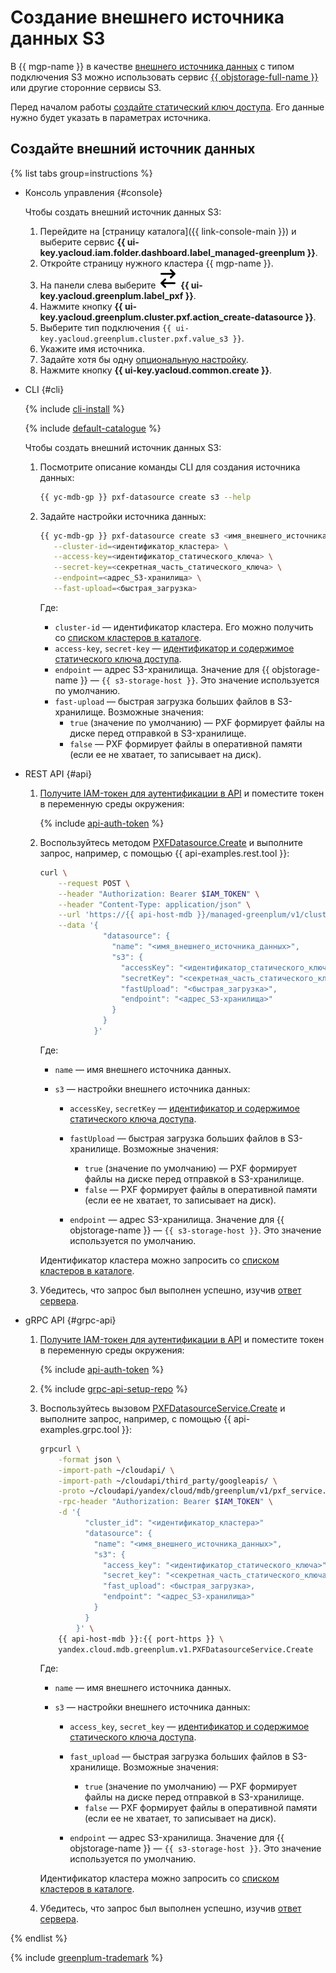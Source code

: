 # Создание внешнего источника данных S3

В {{ mgp-name }} в качестве [внешнего источника данных](../../concepts/external-tables.md#pxf-data-sources) с типом подключения S3 можно использовать сервис [{{ objstorage-full-name }}](../../../storage/index.yaml) или другие сторонние сервисы S3.

Перед началом работы [создайте статический ключ доступа](../../../iam/operations/sa/create-access-key.md). Его данные нужно будет указать в параметрах источника.

## Создайте внешний источник данных

{% list tabs group=instructions %}

- Консоль управления {#console}

    Чтобы создать внешний источник данных S3:

    1. Перейдите на [страницу каталога]({{ link-console-main }}) и выберите сервис **{{ ui-key.yacloud.iam.folder.dashboard.label_managed-greenplum }}**.
    1. Откройте страницу нужного кластера {{ mgp-name }}.
    1. На панели слева выберите ![image](../../../_assets/console-icons/arrow-right-arrow-left.svg) **{{ ui-key.yacloud.greenplum.label_pxf }}**.
    1. Нажмите кнопку **{{ ui-key.yacloud.greenplum.cluster.pxf.action_create-datasource }}**.
    1. Выберите тип подключения `{{ ui-key.yacloud.greenplum.cluster.pxf.value_s3 }}`.
    1. Укажите имя источника.
    1. Задайте хотя бы одну [опциональную настройку](../../concepts/settings-list.md#s3-settings).
    1. Нажмите кнопку **{{ ui-key.yacloud.common.create }}**.

- CLI {#cli}

    {% include [cli-install](../../../_includes/cli-install.md) %}

    {% include [default-catalogue](../../../_includes/default-catalogue.md) %}

    Чтобы создать внешний источник данных S3:

    1. Посмотрите описание команды CLI для создания источника данных:

        ```bash
        {{ yc-mdb-gp }} pxf-datasource create s3 --help
        ```

    1. Задайте настройки источника данных:

        ```bash
        {{ yc-mdb-gp }} pxf-datasource create s3 <имя_внешнего_источника_данных> \
           --cluster-id=<идентификатор_кластера> \
           --access-key=<идентификатор_статического_ключа> \
           --secret-key=<секретная_часть_статического_ключа> \
           --endpoint=<адрес_S3-хранилища> \
           --fast-upload=<быстрая_загрузка>
        ```

        Где:

        * `cluster-id` — идентификатор кластера. Его можно получить со [списком кластеров в каталоге](../cluster-list.md##list-cluster).
        * `access-key`, `secret-key` — [идентификатор и содержимое статического ключа доступа](../../../iam/concepts/authorization/access-key.md).
        * `endpoint` — адрес S3-хранилища. Значение для {{ objstorage-name }} — `{{ s3-storage-host }}`. Это значение используется по умолчанию.
        * `fast-upload` — быстрая загрузка больших файлов в S3-хранилище. Возможные значения:
            * `true` (значение по умолчанию) — PXF формирует файлы на диске перед отправкой в S3-хранилище.
            * `false` — PXF формирует файлы в оперативной памяти (если ее не хватает, то записывает на диск).

- REST API {#api}

    1. [Получите IAM-токен для аутентификации в API](../../api-ref/authentication.md) и поместите токен в переменную среды окружения:

        {% include [api-auth-token](../../../_includes/mdb/api-auth-token.md) %}

    1. Воспользуйтесь методом [PXFDatasource.Create](../../api-ref/PXFDatasource/create.md) и выполните запрос, например, с помощью {{ api-examples.rest.tool }}:

        ```bash
        curl \
            --request POST \
            --header "Authorization: Bearer $IAM_TOKEN" \
            --header "Content-Type: application/json" \
            --url 'https://{{ api-host-mdb }}/managed-greenplum/v1/clusters/<идентификатор_кластера>/pxf_datasources' \
            --data '{
                      "datasource": {
                        "name": "<имя_внешнего_источника_данных>",
                        "s3": {
                          "accessKey": "<идентификатор_статического_ключа>",
                          "secretKey": "<секретная_часть_статического_ключа>",
                          "fastUpload": "<быстрая_загрузка>",
                          "endpoint": "<адрес_S3-хранилища>"
                        }
                      }
                    }'
        ```

        Где:

        * `name` — имя внешнего источника данных.
        * `s3` — настройки внешнего источника данных:

            * `accessKey`, `secretKey` — [идентификатор и содержимое статического ключа доступа](../../../iam/concepts/authorization/access-key.md).
            * `fastUpload` — быстрая загрузка больших файлов в S3-хранилище. Возможные значения:
                * `true` (значение по умолчанию) — PXF формирует файлы на диске перед отправкой в S3-хранилище.
                * `false` — PXF формирует файлы в оперативной памяти (если ее не хватает, то записывает на диск).

            * `endpoint` — адрес S3-хранилища. Значение для {{ objstorage-name }} — `{{ s3-storage-host }}`. Это значение используется по умолчанию.

        Идентификатор кластера можно запросить со [списком кластеров в каталоге](../cluster-list.md#list-clusters).

    1. Убедитесь, что запрос был выполнен успешно, изучив [ответ сервера](../../api-ref/PXFDatasource/create.md#yandex.cloud.operation.Operation).

- gRPC API {#grpc-api}

    1. [Получите IAM-токен для аутентификации в API](../../api-ref/authentication.md) и поместите токен в переменную среды окружения:

        {% include [api-auth-token](../../../_includes/mdb/api-auth-token.md) %}

    1. {% include [grpc-api-setup-repo](../../../_includes/mdb/grpc-api-setup-repo.md) %}

    1. Воспользуйтесь вызовом [PXFDatasourceService.Create](../../api-ref/grpc/PXFDatasource/create.md) и выполните запрос, например, с помощью {{ api-examples.grpc.tool }}:

        ```bash
        grpcurl \
            -format json \
            -import-path ~/cloudapi/ \
            -import-path ~/cloudapi/third_party/googleapis/ \
            -proto ~/cloudapi/yandex/cloud/mdb/greenplum/v1/pxf_service.proto \
            -rpc-header "Authorization: Bearer $IAM_TOKEN" \
            -d '{
                  "cluster_id": "<идентификатор_кластера>"
                  "datasource": {
                    "name": "<имя_внешнего_источника_данных>",
                    "s3": {
                      "access_key": "<идентификатор_статического_ключа>",
                      "secret_key": "<секретная_часть_статического_ключа>",
                      "fast_upload": <быстрая_загрузка>,
                      "endpoint": "<адрес_S3-хранилища>"
                    }
                  }
                }' \
            {{ api-host-mdb }}:{{ port-https }} \
            yandex.cloud.mdb.greenplum.v1.PXFDatasourceService.Create
        ```

        Где:

        * `name` — имя внешнего источника данных.
        * `s3` — настройки внешнего источника данных:

            * `access_key`, `secret_key` — [идентификатор и содержимое статического ключа доступа](../../../iam/concepts/authorization/access-key.md).
            * `fast_upload` — быстрая загрузка больших файлов в S3-хранилище. Возможные значения:
                * `true` (значение по умолчанию) — PXF формирует файлы на диске перед отправкой в S3-хранилище.
                * `false` — PXF формирует файлы в оперативной памяти (если ее не хватает, то записывает на диск).

            * `endpoint` — адрес S3-хранилища. Значение для {{ objstorage-name }} — `{{ s3-storage-host }}`. Это значение используется по умолчанию.

        Идентификатор кластера можно запросить со [списком кластеров в каталоге](../cluster-list.md#list-clusters).

    1. Убедитесь, что запрос был выполнен успешно, изучив [ответ сервера](../../api-ref/grpc/PXFDatasource/create.md#yandex.cloud.operation.Operation).

{% endlist %}

{% include [greenplum-trademark](../../../_includes/mdb/mgp/trademark.md) %}
